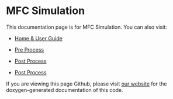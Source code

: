 # MFC Simulation

This documentation page is for MFC Simulation. You can also visit:
- [Home & User Guide](../documentation/)
- [Pre Process](../pre_process/)
- [Post Process](../post_process/)

- [Post Process](../post_process-blah/)

If you are viewing this page Github, please visit [our website](https://mflowcode.github.io/simulation) for the doxygen-generated documentation of this code.
